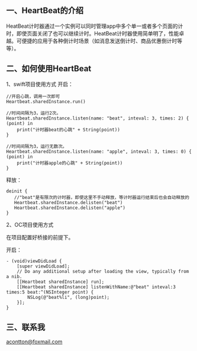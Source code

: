 ## 一、HeartBeat的介绍

HeatBeat计时器通过一个实例可以同时管理app中多个单一或者多个页面的计时，即使页面关闭了也可以继续计时。HeatBeat计时器使用简单明了，性能卓越。可便捷的应用于各种倒计时场景（如消息发送倒计时、商品优惠倒计时等等）。

## 二、如何使用HeartBeat

1、swift项目使用方式
开启：

```
//开启心跳，调用一次即可
Heartbeat.sharedInstance.run()
        
//时间间隔为3，运行2次。
Heartbeat.sharedInstance.listen(name: "beat", inteval: 3, times: 2) { (point) in
    print("计时器beat的心跳" + String(point))
}
        
//时间间隔为3，运行无数次。
Heartbeat.sharedInstance.listen(name: "apple", inteval: 3, times: 0) { (point) in
    print("计时器apple的心跳" + String(point))
}
```
释放：

```
deinit {
   //"beat"是有限次的计时器，即使这里不手动释放，等计时器运行结束后也会自动释放的
   Heartbeat.sharedInstance.delisten("beat")
   Heartbeat.sharedInstance.delisten("apple")
}
```
2、OC项目使用方式

在项目配置好桥接的前提下。

开启：

```
- (void)viewDidLoad {
    [super viewDidLoad];
    // Do any additional setup after loading the view, typically from a nib.
    [[Heartbeat sharedInstance] run];
    [[Heartbeat sharedInstance] listenWithName:@"beat" inteval:3 times:5 beat:^(NSInteger point) {
        NSLog(@"beat%li", (long)point);
    }];
}
```

## 三、联系我

acontton@foxmail.com

